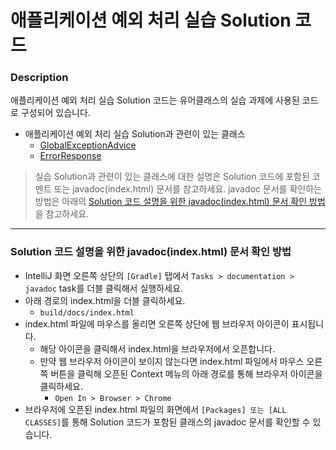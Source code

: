 # 애플리케이션 예외 처리 실습 Solution 코드

### Description
애플리케이션 예외 처리 실습 Solution 코드는 유어클래스의 실습 과제에 사용된 코드로 구성되어 있습니다.
* 애플리케이션 예외 처리 실습 Solution과 관련이 있는 클래스
  * [GlobalExceptionAdvice]()
  * [ErrorResponse]()
  
> 실습 Solution과 관련이 있는 클래스에 대한 설명은 Solution 코드에 포함된 코멘트 또는 javadoc(index.html) 문서를 참고하세요.
> javadoc 문서를 확인하는 방법은 아래의 [Solution 코드 설명을 위한 javadoc(index.html) 문서 확인 방법](#solution-코드-설명을-위한-javadocindexhtml-문서-확인-방법)을 참고하세요.

---

### Solution 코드 설명을 위한 javadoc(index.html) 문서 확인 방법
  * IntelliJ 화면 오른쪽 상단의 `[Gradle]` 탭에서 `Tasks > documentation > javadoc` task를 더블 클릭해서 실행하세요.
  * 아래 경로의 index.html을 더블 클릭하세요.
    * `build/docs/index.html`
  * index.html 파일에 마우스를 올리면 오른쪽 상단에 웹 브라우저 아이콘이 표시됩니다.
    * 해당 아이콘을 클릭해서 index.html을 브라우저에서 오픈합니다.
    * 만약 웹 브라우저 아이콘이 보이지 않는다면 index.html 파일에서 마우스 오른쪽 버튼을 클릭해 오픈된 Context 메뉴의 아래 경로를 통해 브라우저 아이콘을 클릭하세요.
      * `Open In > Browser > Chrome`
  * 브라우저에 오픈된 index.html 파일의 화면에서 `[Packages] 또는 [ALL CLASSES]`를 통해 Solution 코드가 포함된 클래스의 javadoc 문서를 확인할 수 있습니다.
